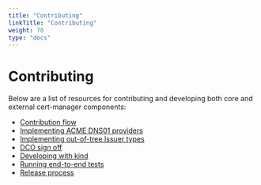 ```yaml
---
title: "Contributing"
linkTitle: "Contributing"
weight: 70
type: "docs"
---
```


# Contributing

Below are a list of resources for contributing and developing both core and
external cert-manager components:

- [Contribution flow](./contribution-flow.md)
- [Implementing ACME DNS01 providers](./dns-providers.md)
- [Implementing out-of-tree Issuer types](./external-issuers.md)
- [DCO sign off](./sign-off.md)
- [Developing with kind](./kind.md)
- [Running end-to-end tests](./e2e.md)
- [Release process](release-process.md)
